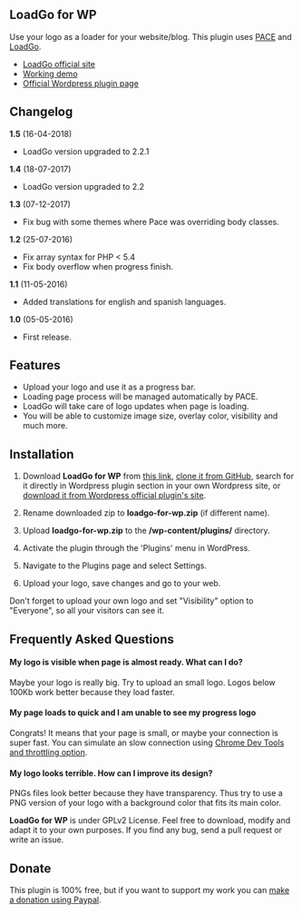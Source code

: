 ## LoadGo for WP

Use your logo as a loader for your website/blog. This plugin uses [PACE](http://github.hubspot.com/pace/docs/welcome/) and [LoadGo](http://franverona.com/loadgo).

*  [LoadGo official site](http://franverona.com/loadgo)
*  [Working demo](http://franverona.com/wploadgo)
*  [Official Wordpress plugin page](https://wordpress.org/plugins/loadgo-for-wp/)

## Changelog

**1.5** (16-04-2018)

* LoadGo version upgraded to 2.2.1

**1.4** (18-07-2017)
*  LoadGo version upgraded to 2.2

**1.3** (07-12-2017)
*  Fix bug with some themes where Pace was overriding body classes.

**1.2** (25-07-2016)
*  Fix array syntax for PHP < 5.4
*  Fix body overflow when progress finish.

**1.1** (11-05-2016)
*  Added translations for english and spanish languages.

**1.0** (05-05-2016)
*  First release.

## Features

*  Upload your logo and use it as a progress bar.
*  Loading page process will be managed automatically by PACE.
*  LoadGo will take care of logo updates when page is loading.
*  You will be able to customize image size, overlay color, visibility and much more.

## Installation

1. Download **LoadGo for WP** from [this link](https://github.com/franverona/LoadGo-for-WP/archive/master.zip), [clone it from GitHub](https://github.com/franverona/LoadGo-for-WP), search for it directly in Wordpress plugin section in your own Wordpress site, or [download it from Wordpress official plugin's site](https://downloads.wordpress.org/plugin/loadgo-for-wp.zip).

2. Rename downloaded zip to **loadgo-for-wp.zip** (if different name).

2. Upload **loadgo-for-wp.zip** to the **/wp-content/plugins/** directory.

3. Activate the plugin through the 'Plugins' menu in WordPress.

4. Navigate to the Plugins page and select Settings.

5. Upload your logo, save changes and go to your web.

Don't forget to upload your own logo and set "Visibility" option to "Everyone", so all your visitors can see it.

## Frequently Asked Questions

#### My logo is visible when page is almost ready. What can I do?

Maybe your logo is really big. Try to upload an small logo. Logos below 100Kb work better because they load faster.

#### My page loads to quick and I am unable to see my progress logo

Congrats! It means that your page is small, or maybe your connection is super fast. You can simulate an slow connection using [Chrome Dev Tools and throttling option](https://developers.google.com/web/tools/chrome-devtools/profile/network-performance/network-conditions).

#### My logo looks terrible. How can I improve its design?

PNGs files look better because they have transparency. Thus try to use a PNG version of your logo with a background color that fits its main color.

**LoadGo for WP** is under GPLv2 License. Feel free to download, modify and adapt it to your own purposes. If you find any bug, send a pull request or write an issue.

## Donate

This plugin is 100% free, but if you want to support my work you can [make a donation using Paypal](https://www.paypal.me/franverona).
